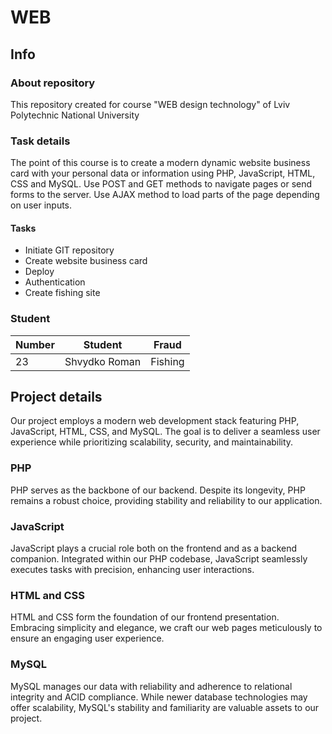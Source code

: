 # WEB
## Info
### About repository
This repository created for course "WEB design technology" of Lviv Polytechnic National University

### Task details
The point of this course is to create a modern dynamic website business card with your personal data or information using PHP, JavaScript, HTML, CSS and MySQL. Use POST and GET methods to navigate pages or send forms to the server. Use AJAX method to load parts of the page depending on user inputs.

#### Tasks
- Initiate GIT repository
- Create website business card
- Deploy 
- Authentication
- Create fishing site

### Student
| Number | Student | Fraud |
| ------ | ------- | ----- |
| 23     | Shvydko Roman | Fishing |

## Project details
Our project employs a modern web development stack featuring PHP, JavaScript, HTML, CSS, and MySQL. The goal is to deliver a seamless user experience while prioritizing scalability, security, and maintainability.

### PHP 
PHP serves as the backbone of our backend. Despite its longevity, PHP remains a robust choice, providing stability and reliability to our application.

### JavaScript
JavaScript plays a crucial role both on the frontend and as a backend companion. Integrated within our PHP codebase, JavaScript seamlessly executes tasks with precision, enhancing user interactions.

### HTML and CSS
HTML and CSS form the foundation of our frontend presentation. Embracing simplicity and elegance, we craft our web pages meticulously to ensure an engaging user experience.

### MySQL
MySQL manages our data with reliability and adherence to relational integrity and ACID compliance. While newer database technologies may offer scalability, MySQL's stability and familiarity are valuable assets to our project.
